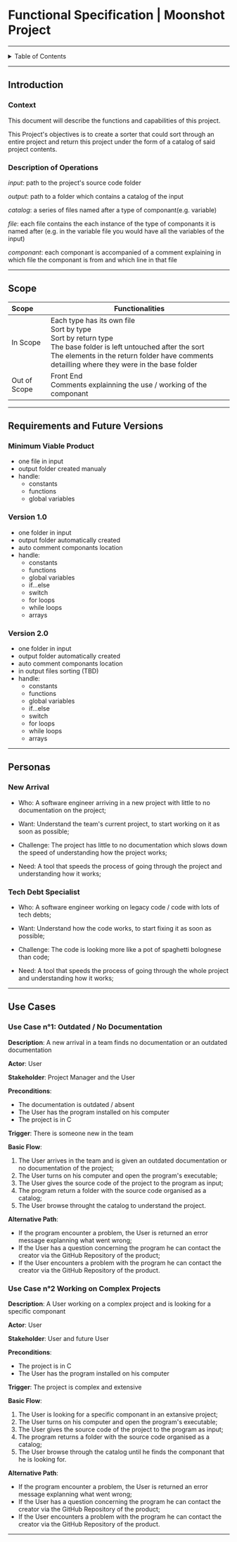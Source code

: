 # Functional Specification | Moonshot Project

---

<details>
<summary>Table of Contents</summary>

- [Functional Specification | Moonshot Project](#functional-specification--moonshot-project)
  - [Introduction](#introduction)
    - [Context](#context)
    - [Description of Operations](#description-of-operations)
  - [Scope](#scope)
  - [Requirement and Future Versions](#requirements-and-future-versions)
    - [Minimum Viable Product](#minimum-viable-product)
    - [Version 1.0](#version-10)
    - [Version 2.0](#version-20)
  - [Personas](#personas)
  - [Use Cases](#use-cases)
    - [Use Case n°1: Outdated / No Documentation](#use-case-n1-outdated--no-documentation)
    - [Use Case n°2: Working on Complex Project](#use-case-n2-working-on-complex-projects)

</details>

---

## Introduction

### Context

This document will describe the functions and capabilities of this project.

This Project's objectives is to create a sorter that could sort through an entire project and return this project under the form of a catalog of said project contents.

### Description of Operations

*input*: path to the project's source code folder

*output*: path to a folder which contains a catalog of the input

*catalog*: a series of files named after a type of componant(e.g. variable)

*file*: each file contains the each instance of the type of componants it is named after (e.g. in the variable file you would have all the variables of the input)

*componant*: each componant is accompanied of a comment explaining in which file the componant is from and which line in that file

---

## Scope

| Scope | Functionalities |
| :--- | --- |
| In Scope | Each type has its own file <br> Sort by type <br> Sort by return type <br> The base folder is left untouched after the sort <br> The elements in the return folder have comments detailling where they were in the base folder |
| Out of Scope | Front End <br> Comments explainning the use / working of the componant |

---

## Requirements and Future Versions

### Minimum Viable Product

- one file in input
- output folder created manualy
- handle:
  - constants
  - functions
  - global variables

### Version 1.0

- one folder in input
- output folder automatically created
- auto comment componants location
- handle:
  - constants
  - functions
  - global variables
  - if...else
  - switch
  - for loops
  - while loops
  - arrays

### Version 2.0

- one folder in input
- output folder automatically created
- auto comment componants location
- in output files sorting (TBD)
- handle:
  - constants
  - functions
  - global variables
  - if...else
  - switch
  - for loops
  - while loops
  - arrays

---

## Personas

### New Arrival

- Who: A software engineer arriving in a new project with little to no documentation on the project;

- Want: Understand the team's current project, to start working on it as soon as possible;

- Challenge: The project has little to no documentation which slows down the speed of understanding how the project works;

- Need: A tool that speeds the process of going through the project and understanding how it works;

### Tech Debt Specialist

- Who: A software engineer working on legacy code / code with lots of tech debts;

- Want: Understand how the code works, to start fixing it as soon as possible;

- Challenge: The code is looking more like a pot of spaghetti bolognese than code;

- Need: A tool that speeds the process of going through the whole project and understanding how it works;

---

## Use Cases

### Use Case n°1: Outdated / No Documentation

**Description**: A new arrival in a team finds no documentation or an outdated documentation

**Actor**: User

**Stakeholder**: Project Manager and the User

**Preconditions**:

- The documentation is outdated / absent
- The User has the program installed on his computer
- The project is in C
  
**Trigger**: There is someone new in the team

**Basic Flow**:

1. The User arrives in the team and is given an outdated documentation or no documentation of the project;
2. The User turns on his computer and open the program's executable;
3. The User gives the source code of the project to the program as input;
4. The program return a folder with the source code organised as a catalog;
5. The User browse throught the catalog to understand the project.
  
**Alternative Path**:

- If the program encounter a problem, the User is returned an error message explanning what went wrong;
- If the User has a question concerning the program he can contact the creator via the GitHub Repository of the product;
- If the User encounters a problem with the program he can contact the creator via the GitHub Repository of the product.

### Use Case n°2 Working on Complex Projects

**Description**: A User working on a complex project and is looking for a specific componant

**Actor**: User

**Stakeholder**: User and future User

**Preconditions**:

- The project is in C
- The User has the program installed on his computer
  
**Trigger**: The project is complex and extensive

**Basic Flow**:

1. The User is looking for a specific componant in an extansive project;
2. The User turns on his computer and open the program's executable;
3. The User gives the source code of the project to the program as input;
4. The program returns a folder with the source code organised as a catalog;
5. The User browse through the catalog until he finds the componant that he is looking for.

**Alternative Path**:

- If the program encounter a problem, the User is returned an error message explanning what went wrong;
- If the User has a question concerning the program he can contact the creator via the GitHub Repository of the product;
- If the User encounters a problem with the program he can contact the creator via the GitHub Repository of the product.

---
